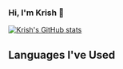 ### Hi, I'm Krish 👋

[![Krish's GitHub stats](https://github-readme-stats.vercel.app/api?username=altodev7&include_all_commits=true&show_icons=true&theme=tokyonight)](https://github.com/anuraghazra/github-readme-stats)

<!-- [![Top Langs](https://github-readme-stats.vercel.app/api/top-langs/?username=altodev7&theme=tokyonight)](https://github.com/anuraghazra/github-readme-stats) -->


## Languages I've Used
